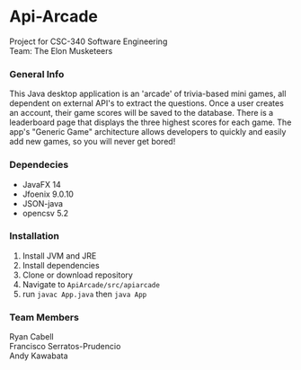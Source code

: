 # Api-Arcade

Project for CSC-340 Software Engineering  
Team: The Elon Musketeers

### General Info
This Java desktop application is an 'arcade' of trivia-based mini games, all dependent on external API's to extract the questions. Once a user creates an account, their game scores will be saved to the database. There is a leaderboard page that displays the three highest scores for each game. The app's "Generic Game" architecture allows developers to quickly and easily add new games, so you will never get bored!  

### Dependecies
- JavaFX 14
- Jfoenix 9.0.10
- JSON-java
- opencsv 5.2

### Installation
1) Install JVM and JRE
2) Install dependencies
3) Clone or download repository
4) Navigate to `ApiArcade/src/apiarcade`
5) run `javac App.java` then `java App`

### Team Members
Ryan Cabell  
Francisco Serratos-Prudencio  
Andy Kawabata



